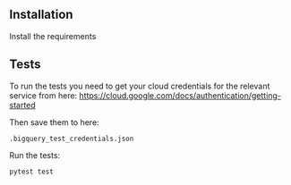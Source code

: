 ## Installation

Install the requirements

## Tests

To run the tests you need to get your cloud credentials for the relevant
service from here: https://cloud.google.com/docs/authentication/getting-started

Then save them to here:

```
.bigquery_test_credentials.json
```

Run the tests:

```
pytest test
```

